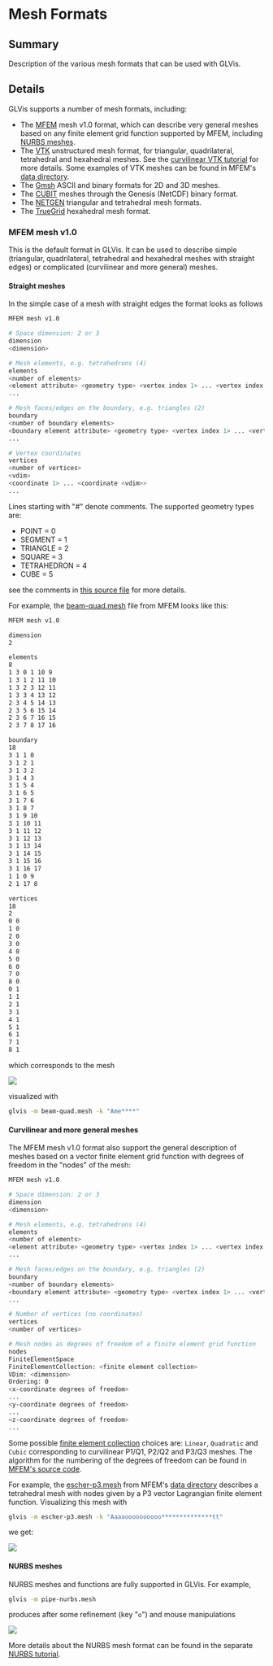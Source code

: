 # Mesh Formats

## Summary

Description of the various mesh formats that can be used with GLVis.

## Details

GLVis supports a number of mesh formats, including:

  - The [MFEM](http://mfem.org) mesh v1.0 format, which can describe very general meshes based on any finite element grid function supported by MFEM, including [NURBS meshes](nurbs.md).
  - The [VTK](http://www.vtk.org/) unstructured mesh format, for triangular, quadrilateral, tetrahedral and hexahedral meshes. See the [curvilinear VTK tutorial](curvilinear-vtk-meshes.md) for more details. Some examples of VTK meshes can be found in MFEM's [data directory](https://github.com/mfem/mfem/blob/master/data).
  - The [Gmsh](http://gmsh.info/) ASCII and binary formats for 2D and 3D meshes.
  - The [CUBIT](https://cubit.sandia.gov/) meshes through the Genesis (NetCDF) binary format.
  - The [NETGEN](http://sourceforge.net/projects/netgen-mesher/) triangular and tetrahedral mesh formats.
  - The [TrueGrid](http://www.truegrid.com/) hexahedral mesh format.

### MFEM mesh v1.0

This is the default format in GLVis. It can be used to describe simple (triangular, quadrilateral, tetrahedral and hexahedral meshes with straight edges) or complicated (curvilinear and more general) meshes.

#### Straight meshes

In the simple case of a mesh with straight edges the format looks as follows
```sh
MFEM mesh v1.0

# Space dimension: 2 or 3
dimension
<dimension>

# Mesh elements, e.g. tetrahedrons (4)
elements
<number of elements>
<element attribute> <geometry type> <vertex index 1> ... <vertex index m>
...

# Mesh faces/edges on the boundary, e.g. triangles (2)
boundary
<number of boundary elements>
<boundary element attribute> <geometry type> <vertex index 1> ... <vertex index m>
...

# Vertex coordinates
vertices
<number of vertices>
<vdim>
<coordinate 1> ... <coordinate <vdim>>
...
```

Lines starting with "#" denote comments. The supported geometry types are:

  - POINT       = 0
  - SEGMENT     = 1
  - TRIANGLE    = 2
  - SQUARE      = 3
  - TETRAHEDRON = 4
  - CUBE        = 5

see the comments in [this source file](https://github.com/mfem/mfem/blob/master/fem/geom.hpp) for more details.

For example, the [beam-quad.mesh](https://github.com/mfem/mfem/blob/master/data/beam-quad.mesh) file from MFEM looks like this:
```sh
MFEM mesh v1.0

dimension
2

elements
8
1 3 0 1 10 9
1 3 1 2 11 10
1 3 2 3 12 11
1 3 3 4 13 12
2 3 4 5 14 13
2 3 5 6 15 14
2 3 6 7 16 15
2 3 7 8 17 16

boundary
18
3 1 1 0
3 1 2 1
3 1 3 2
3 1 4 3
3 1 5 4
3 1 6 5
3 1 7 6
3 1 8 7
3 1 9 10
3 1 10 11
3 1 11 12
3 1 12 13
3 1 13 14
3 1 14 15
3 1 15 16
3 1 16 17
1 1 0 9
2 1 17 8

vertices
18
2
0 0
1 0
2 0
3 0
4 0
5 0
6 0
7 0
8 0
0 1
1 1
2 1
3 1
4 1
5 1
6 1
7 1
8 1
```
which corresponds to the mesh

![](img/beam-quad.png)

visualized with
```sh
glvis -m beam-quad.mesh -k "Ame****"
```

#### Curvilinear and more general meshes

The MFEM mesh v1.0 format also support the general description of meshes based on a vector finite element grid function with degrees of freedom in the "nodes" of the mesh:
```sh
MFEM mesh v1.0

# Space dimension: 2 or 3
dimension
<dimension>

# Mesh elements, e.g. tetrahedrons (4)
elements
<number of elements>
<element attribute> <geometry type> <vertex index 1> ... <vertex index m>
...

# Mesh faces/edges on the boundary, e.g. triangles (2)
boundary
<number of boundary elements>
<boundary element attribute> <geometry type> <vertex index 1> ... <vertex index m>
...

# Number of vertices (no coordinates)
vertices
<number of vertices>

# Mesh nodes as degrees of freedom of a finite element grid function
nodes
FiniteElementSpace
FiniteElementCollection: <finite element collection>
VDim: <dimension>
Ordering: 0
<x-coordinate degrees of freedom>
...
<y-coordinate degrees of freedom>
...
<z-coordinate degrees of freedom>
...
```
Some possible [finite element collection](https://github.com/mfem/mfem/blob/master/fem/fe_coll.hpp) choices are: `Linear`, `Quadratic` and `Cubic` corresponding to curvilinear P1/Q1, P2/Q2 and P3/Q3 meshes. The algorithm for the numbering of the degrees of freedom can be found in [MFEM's source code](https://github.com/mfem/mfem/blob/master/fem/fespace.cpp#L1014).

For example, the [escher-p3.mesh](https://github.com/mfem/mfem/blob/master/data/escher-p3.mesh) from MFEM's [data directory](https://github.com/mfem/mfem/blob/master/data) describes a tetrahedral mesh with nodes given by a P3 vector Lagrangian finite element function. Visualizing this mesh with
```sh
glvis -m escher-p3.mesh -k "Aaaaoooooooooo**************tt"
```
we get:

![](img/escher-p3.png)

#### NURBS meshes

NURBS meshes and functions are fully supported in GLVis. For example,
```sh
glvis -m pipe-nurbs.mesh
```
produces after some refinement (key "`o`") and mouse manipulations

![](img/glvis-pipe-nurbs.png)

More details about the NURBS mesh format can be found in the separate [NURBS tutorial](nurbs.md).
